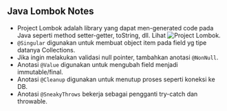 ## Java Lombok Notes

* Project Lombok adalah library yang dapat men-generated code pada Java seperti method setter-getter, toString, dll. Lihat ![Project Lombok](https://projectlombok.org/).
* `@Singular` digunakan untuk membuat object item pada field yg tipe datanya Collections.
* Jika ingin melakukan validasi null pointer, tambahkan anotasi `@NonNull`.
* Anotasi `@Value` digunakan untuk mengubah field menjadi immutable/final.
* Anotasi `@Cleanup` digunakan untuk menutup proses seperti koneksi ke DB.
* Anotasi `@SneakyThrows` bekerja sebagai pengganti try-catch dan throwable.
  